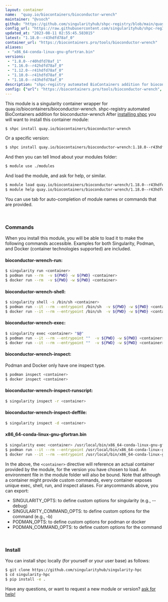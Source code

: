 ```yaml
---
layout: container
name:  "quay.io/biocontainers/bioconductor-wrench"
maintainer: "@vsoch"
github: "https://github.com/singularityhub/shpc-registry/blob/main/quay.io/biocontainers/bioconductor-wrench/container.yaml"
config_url: "https://raw.githubusercontent.com/singularityhub/shpc-registry/main/quay.io/biocontainers/bioconductor-wrench/container.yaml"
updated_at: "2023-08-11 02:55:45.583015"
latest: "1.18.0--r43hdfd78af_0"
container_url: "https://biocontainers.pro/tools/bioconductor-wrench"
aliases:
 - "x86_64-conda-linux-gnu-gfortran.bin"
versions:
 - "1.8.0--r40hdfd78af_1"
 - "1.16.0--r42hdfd78af_0"
 - "1.12.0--r41hdfd78af_0"
 - "1.10.0--r41hdfd78af_0"
 - "1.18.0--r43hdfd78af_0"
description: "shpc-registry automated BioContainers addition for bioconductor-wrench"
config: {"url": "https://biocontainers.pro/tools/bioconductor-wrench", "maintainer": "@vsoch", "description": "shpc-registry automated BioContainers addition for bioconductor-wrench", "latest": {"1.18.0--r43hdfd78af_0": "sha256:11f3bffa02a96629a9f28d8ee445b6d91f37e4e2440ee23105d971a3d09c6c62"}, "tags": {"1.8.0--r40hdfd78af_1": "sha256:af5b9eee8db39b7e4fcee50f87e3e34ab81596582aeb60d6247877732181794b", "1.16.0--r42hdfd78af_0": "sha256:98a2bfd15aba33a714b8bee66879dda5ed30e2bb3b6a5b76615f2e6f09a1e34d", "1.12.0--r41hdfd78af_0": "sha256:a24cf5a0bd9202dae56e7f735f2802de6ad10d6d343855f5ee2b99c672b0417b", "1.10.0--r41hdfd78af_0": "sha256:199c071acf8c4c38317845970cedd0e6e977c7db2fa4d4ffcab528af4ac88f9e", "1.18.0--r43hdfd78af_0": "sha256:11f3bffa02a96629a9f28d8ee445b6d91f37e4e2440ee23105d971a3d09c6c62"}, "docker": "quay.io/biocontainers/bioconductor-wrench", "aliases": {"x86_64-conda-linux-gnu-gfortran.bin": "/usr/local/bin/x86_64-conda-linux-gnu-gfortran.bin"}}
---
```


This module is a singularity container wrapper for quay.io/biocontainers/bioconductor-wrench.
shpc-registry automated BioContainers addition for bioconductor-wrench
After [installing shpc](#install) you will want to install this container module:


```bash
$ shpc install quay.io/biocontainers/bioconductor-wrench
```

Or a specific version:

```bash
$ shpc install quay.io/biocontainers/bioconductor-wrench:1.18.0--r43hdfd78af_0
```

And then you can tell lmod about your modules folder:

```bash
$ module use ./modules
```

And load the module, and ask for help, or similar.

```bash
$ module load quay.io/biocontainers/bioconductor-wrench/1.18.0--r43hdfd78af_0
$ module help quay.io/biocontainers/bioconductor-wrench/1.18.0--r43hdfd78af_0
```

You can use tab for auto-completion of module names or commands that are provided.

<br>

### Commands

When you install this module, you will be able to load it to make the following commands accessible.
Examples for both Singularity, Podman, and Docker (container technologies supported) are included.

#### bioconductor-wrench-run:

```bash
$ singularity run <container>
$ podman run --rm  -v ${PWD} -w ${PWD} <container>
$ docker run --rm  -v ${PWD} -w ${PWD} <container>
```

#### bioconductor-wrench-shell:

```bash
$ singularity shell -s /bin/sh <container>
$ podman run --it --rm --entrypoint /bin/sh  -v ${PWD} -w ${PWD} <container>
$ docker run --it --rm --entrypoint /bin/sh  -v ${PWD} -w ${PWD} <container>
```

#### bioconductor-wrench-exec:

```bash
$ singularity exec <container> "$@"
$ podman run --it --rm --entrypoint ""  -v ${PWD} -w ${PWD} <container> "$@"
$ docker run --it --rm --entrypoint ""  -v ${PWD} -w ${PWD} <container> "$@"
```

#### bioconductor-wrench-inspect:

Podman and Docker only have one inspect type.

```bash
$ podman inspect <container>
$ docker inspect <container>
```

#### bioconductor-wrench-inspect-runscript:

```bash
$ singularity inspect -r <container>
```

#### bioconductor-wrench-inspect-deffile:

```bash
$ singularity inspect -d <container>
```


#### x86_64-conda-linux-gnu-gfortran.bin

```bash
$ singularity exec <container> /usr/local/bin/x86_64-conda-linux-gnu-gfortran.bin
$ podman run --it --rm --entrypoint /usr/local/bin/x86_64-conda-linux-gnu-gfortran.bin   -v ${PWD} -w ${PWD} <container> -c " $@"
$ docker run --it --rm --entrypoint /usr/local/bin/x86_64-conda-linux-gnu-gfortran.bin   -v ${PWD} -w ${PWD} <container> -c " $@"
```



In the above, the `<container>` directive will reference an actual container provided
by the module, for the version you have chosen to load. An environment file in the
module folder will also be bound. Note that although a container
might provide custom commands, every container exposes unique exec, shell, run, and
inspect aliases. For anycommands above, you can export:

 - SINGULARITY_OPTS: to define custom options for singularity (e.g., --debug)
 - SINGULARITY_COMMAND_OPTS: to define custom options for the command (e.g., -b)
 - PODMAN_OPTS: to define custom options for podman or docker
 - PODMAN_COMMAND_OPTS: to define custom options for the command

<br>

### Install

You can install shpc locally (for yourself or your user base) as follows:

```bash
$ git clone https://github.com/singularityhub/singularity-hpc
$ cd singularity-hpc
$ pip install -e .
```

Have any questions, or want to request a new module or version? [ask for help!](https://github.com/singularityhub/singularity-hpc/issues)